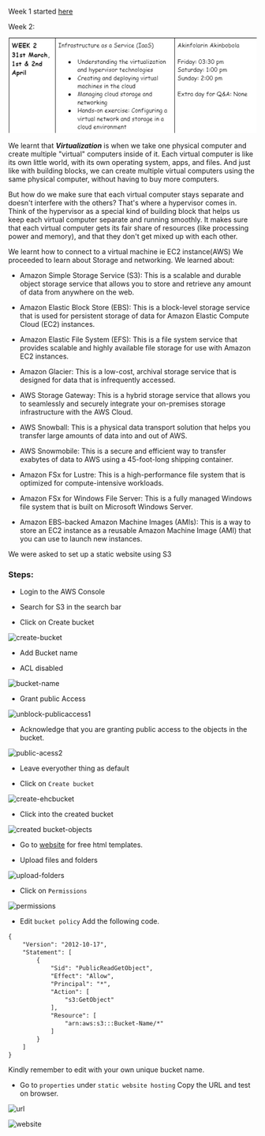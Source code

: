 Week 1 started [here](https://jobina.hashnode.dev/technical-bootcamp-30)

Week 2:

![Timetable](./images/week2-timetable.png)

We learnt that ***Virtualization*** is when we take one physical computer and create multiple "virtual" computers inside of it. Each virtual computer is like its own little world, with its own operating system, apps, and files. And just like with building blocks, we can create multiple virtual computers using the same physical computer, without having to buy more computers.

But how do we make sure that each virtual computer stays separate and doesn't interfere with the others? That's where a hypervisor comes in. Think of the hypervisor as a special kind of building block that helps us keep each virtual computer separate and running smoothly. It makes sure that each virtual computer gets its fair share of resources (like processing power and memory), and that they don't get mixed up with each other.

We learnt how to connect to a virtual machine ie EC2 instance(AWS)
We proceeded to learn about Storage and networking. We learned about:

- Amazon Simple Storage Service (S3): This is a scalable and durable object storage service that allows you to store and retrieve any amount of data from anywhere on the web.

- Amazon Elastic Block Store (EBS): This is a block-level storage service that is used for persistent storage of data for Amazon Elastic Compute Cloud (EC2) instances.

- Amazon Elastic File System (EFS): This is a file system service that provides scalable and highly available file storage for use with Amazon EC2 instances.

- Amazon Glacier: This is a low-cost, archival storage service that is designed for data that is infrequently accessed.

- AWS Storage Gateway: This is a hybrid storage service that allows you to seamlessly and securely integrate your on-premises storage infrastructure with the AWS Cloud.

- AWS Snowball: This is a physical data transport solution that helps you transfer large amounts of data into and out of AWS.

- AWS Snowmobile: This is a secure and efficient way to transfer exabytes of data to AWS using a 45-foot-long shipping container.

- Amazon FSx for Lustre: This is a high-performance file system that is optimized for compute-intensive workloads.

- Amazon FSx for Windows File Server: This is a fully managed Windows file system that is built on Microsoft Windows Server.

- Amazon EBS-backed Amazon Machine Images (AMIs): This is a way to store an EC2 instance as a reusable Amazon Machine Image (AMI) that you can use to launch new instances.

We were asked to set up a static website using S3

### Steps:

- Login to the AWS Console

- Search for S3 in the search bar

- Click on Create bucket

![create-bucket](https://user-images.githubusercontent.com/113374279/229351178-3ca50ef5-207b-4741-85ed-83a5b6883f71.png)

- Add Bucket name

- ACL disabled 

![bucket-name](https://user-images.githubusercontent.com/113374279/229351375-8c902adb-a9af-477c-9e16-27ec000b41e7.png)

- Grant public Access

![unblock-publicaccess1](https://user-images.githubusercontent.com/113374279/229351659-e29b3a9c-43e2-4946-81e3-302a1d2eb5e2.png)

- Acknowledge that you are granting public access to the objects in the bucket.

![public-acess2](https://user-images.githubusercontent.com/113374279/229352167-3eda4379-79b7-4198-9d20-2ee83f755571.png)

- Leave everyother thing as default 

- Click on `Create bucket`

![create-ehcbucket](https://user-images.githubusercontent.com/113374279/229352235-f8566ae1-3781-42cf-ae6b-1b3b0f04ec9b.png)

- Click into the created bucket

![created bucket-objects](https://user-images.githubusercontent.com/113374279/229352338-38c4db11-d809-4b51-ba7b-1c4a8078facd.png)

- Go to [website](http://tooplate.com/) for free html templates.

- Upload files and folders

![upload-folders](https://user-images.githubusercontent.com/113374279/229352634-53d21598-a6f5-4685-b7d7-868da2962a8f.png)

- Click on `Permissions`

![permissions](https://user-images.githubusercontent.com/113374279/229352773-49dbd15b-dc29-4e8d-b096-c9745660b578.png)

- Edit `bucket policy` Add the following code.

```
{
    "Version": "2012-10-17",
    "Statement": [
        {
            "Sid": "PublicReadGetObject",
            "Effect": "Allow",
            "Principal": "*",
            "Action": [
                "s3:GetObject"
            ],
            "Resource": [
                "arn:aws:s3:::Bucket-Name/*"
            ]
        }
    ]
}

```
Kindly remember to edit with your own unique bucket name.

- Go to `properties` under `static website hosting`  Copy the URL and test on browser.

![url](https://user-images.githubusercontent.com/113374279/229353698-c90d7a88-c865-4218-9f24-69d5b71fa0d1.png)

![website](https://user-images.githubusercontent.com/113374279/229353743-0289c798-fe85-4d2b-a25b-1053f78b5814.png)





























